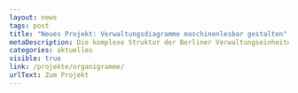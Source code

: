 ```yaml
---
layout: news
tags: post
title: "Neues Projekt: Verwaltungsdiagramme maschinenlesbar gestalten"
metaDescription: Die komplexe Struktur der Berliner Verwaltungseinheiten wird durch Organigramme leichter verständlich, jedoch sind die Organigramme meist nicht maschinenlesbar und dadurch für Auswertungen und Anwendungen nur begrenzt nutzbar. Als neuen Prototypen haben wir ein Online-Tool entwickelt, mit dem die Organigramme der Berliner Verwaltung in einem maschinenlesbaren JSON-Format und gleichzeitig als grafische Darstellung angelegt werden können.
categories: aktuelles
visible: true
link: /projekte/organigramme/
urlText: Zum Projekt
---
```

